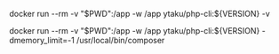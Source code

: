 docker run --rm -v "$PWD":/app -w /app ytaku/php-cli:${VERSION} -v

docker run --rm -v "$PWD":/app -w /app ytaku/php-cli:${VERSION} -dmemory_limit=-1 /usr/local/bin/composer
